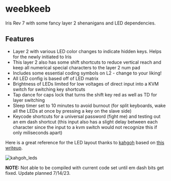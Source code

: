 # weebkeeb
Iris Rev 7 with some fancy layer 2 shenanigans and LED dependencies.

## Features
- Layer 2 with various LED color changes to indicate hidden keys. Helps for the newly initiated to Iris
- This layer 2 also has some shift shortcuts to reduce vertical reach and keep all numerical special characters to the layer 2 num pad
- Includes some essential coding symbols on L2 - change to your liking!
- All LED config is based off of LED matrix
- Brightness of LEDs limited for low voltages of direct input into a KVM switch for switching key shortcuts
- Tap dance for caps lock that turns the shift key red as well as TD for layer switching
- Sleep timer set to 10 minutes to avoid burnout (for split keyboards, wake all the LEDs at once by pressing a key on the slave side)
- Keycode shortcuts for a universal password (fight me) and testing out an em dash shortcut (this input also has a slight delay between each character since the input to a kvm switch would not recognize this if only miliseconds apart)

Here is a great reference for the LED layout thanks to [kahgoh](https://github.com/kahgoh) based on [this writeup](https://kahdev.hashnode.dev/finding-the-led-indexes-on-the-iris).

![kahgoh_leds](https://cdn.hashnode.com/res/hashnode/image/upload/v1664287501742/hSBclLM6v.png?auto=compress,format&format=webp)

**NOTE:** Not able to be compiled with current code set until em dash bits get fixed. Update planned 7/14/23.
